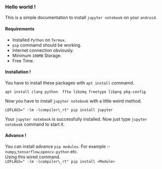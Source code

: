 ### Hello world !
This is a simple documentation to install `jupyter notebook` on your `android`.

#### Requirements
* Installed `Python` on `Termux`.
* `pip` commamd should be working.
* Internet connection obviously.
* Minimum `100MB` Storage.
* Free Time.

#### Installation !
You have to install these packages with `apt install` commamd.
```shell
apt install clang python  fftw libzmq freetype libpng pkg-config
```
Now you have to install `jupyter notebook` with a little weird method.
```shell
LDFLAGS=" -lm -lcompiler\_rt" pip install jupyter
```

Your `jupyter notebook` is successfully installed. Now just type `jupyter notebook` command to start it.

#### Advance !
You can install advance `pip modules`.
For example :- `numpy`,`tensorflow`,`opencv-python` etc.<br>
Using this wired command.<br>
`LDFLAGS=" -lm -lcompiler\_rt" pip install <Module>`